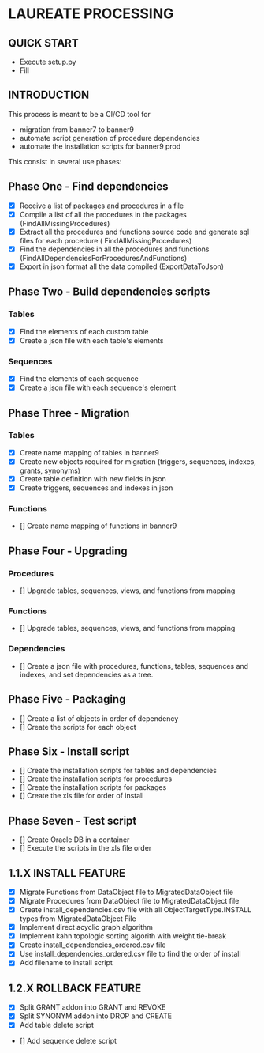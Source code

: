 # LAUREATE PROCESSING

## QUICK START

- Execute setup.py
- Fill

## INTRODUCTION

This process is meant to be a CI/CD tool for

- migration from banner7 to banner9
- automate script generation of procedure dependencies
- automate the installation scripts for banner9 prod

This consist in several use phases:

## Phase One - Find dependencies

- [x] Receive a list of packages and procedures in a file
- [x] Compile a list of all the procedures in the packages (FindAllMissingProcedures)
- [x] Extract all the procedures and functions source code and generate sql files for each procedure (
  FindAllMissingProcedures)
- [x] Find the dependencies in all the procedures and functions (FindAllDependenciesForProceduresAndFunctions)
- [x] Export in json format all the data compiled (ExportDataToJson)

## Phase Two - Build dependencies scripts

### Tables

- [x] Find the elements of each custom table
- [x] Create a json file with each table's elements

### Sequences

- [x] Find the elements of each sequence
- [x] Create a json file with each sequence's element

## Phase Three - Migration

### Tables

- [x] Create name mapping of tables in banner9
- [x] Create new objects required for migration (triggers, sequences, indexes, grants, synonyms)
- [x] Create table definition with new fields in json
- [x] Create triggers, sequences and indexes in json

### Functions

- [] Create name mapping of functions in banner9

## Phase Four - Upgrading

### Procedures

- [] Upgrade tables, sequences, views, and functions from mapping

### Functions

- [] Upgrade tables, sequences, views, and functions from mapping

### Dependencies

- [] Create a json file with procedures, functions, tables, sequences and indexes, and set dependencies as a tree.

## Phase Five - Packaging

- [] Create a list of objects in order of dependency
- [] Create the scripts for each object

## Phase Six - Install script

- [] Create the installation scripts for tables and dependencies
- [] Create the installation scripts for procedures
- [] Create the installation scripts for packages
- [] Create the xls file for order of install

## Phase Seven - Test script

- [] Create Oracle DB in a container
- [] Execute the scripts in the xls file order

## 1.1.X INSTALL FEATURE

- [x] Migrate Functions from DataObject file to MigratedDataObject file
- [x] Migrate Procedures from DataObject file to MigratedDataObject file
- [x] Create install_dependencies.csv file with all ObjectTargetType.INSTALL types from MigratedDataObject File
- [x] Implement direct acyclic graph algorithm
- [x] Implement kahn topologic sorting algorith with weight tie-break
- [x] Create install_dependencies_ordered.csv file
- [x] Use install_dependencies_ordered.csv file to find the order of install
- [x] Add filename to install script

## 1.2.X ROLLBACK FEATURE

- [x] Split GRANT addon into GRANT and REVOKE
- [x] Split SYNONYM addon into DROP and CREATE
- [x] Add table delete script
- [] Add sequence delete script